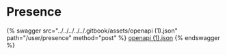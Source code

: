 # Presence

{% swagger src="../../../../../.gitbook/assets/openapi (1).json" path="/user/presence" method="post" %}
[openapi (1).json](<../../../../../.gitbook/assets/openapi (1).json>)
{% endswagger %}
